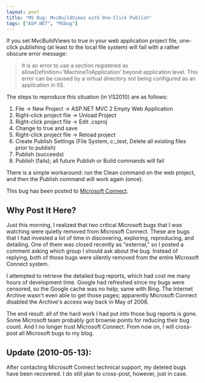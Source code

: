 ```yaml
---
layout: post
title: "MS Bug: MvcBuildViews with One-Click Publish"
tags: ["ASP.NET", "MSbug"]
---
```



If you set MvcBuildViews to true in your web application project file, one-click publishing (at least to the local file system) will fail with a rather obscure error message:



> It is an error to use a section registered as allowDefinition='MachineToApplication' beyond application level.  This error can be caused by a virtual directory not being configured as an application in IIS.




The steps to reproduce this situation (in VS2010) are as follows:



1. File -> New Project -> ASP.NET MVC 2 Empty Web Application
1. Right-click project file -> Unload Project
1. Right-click project file -> Edit .csproj
1. Change <MvcBuildViews> to true and save
1. Right-click project file -> Reload project
1. Create Publish Settings (File System, c:\_test, Delete all existing files prior to publish)
1. Publish (succeeds)
1. Publish (fails); all future Publish or Build commands will fail




There is a simple workaround: run the Clean command on the web project, and then the Publish command will work again (once).





This bug has been posted to [Microsoft Connect](http://connect.microsoft.com/VisualStudio/feedback/details/556312/mvcbuildviews-does-not-play-well-with-one-click-publish).



## Why Post It Here?



Just this morning, I realized that two critical Microsoft bugs that I was watching were quietly removed from Microsoft Connect. These are bugs that I had invested a lot of time in discovering, exploring, reproducing, and detailing. One of them was closed recently as "external," so I posted a comment asking which group I should ask about the bug. Instead of replying, both of those bugs were silently removed from the entire Microsoft Connect system.





I attempted to retrieve the detailed bug reports, which had cost me many hours of development time. Google had refreshed since my bugs were censored, so the Google cache was no help; same with Bing. The Internet Archive wasn't even able to get those pages; apparently Microsoft Connect disabled the Archive's access way back in May of 2008.





The end result: all of the hard work I had put into those bug reports is gone. Some Microsoft team probably got brownie points for reducing their bug count. And I no longer trust Microsoft Connect. From now on, I will cross-post all Microsoft bugs to my blog.



## Update (2010-05-13):



After contacting Microsoft Connect technical support, my deleted bugs have been recovered. I do still plan to cross-post, however, just in case.

